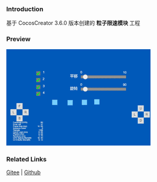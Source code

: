 ### Introduction

基于 CocosCreator 3.6.0 版本创建的 **粒子限速模块** 工程

### Preview
![image](../../../gif/202203/2022030538.gif)

### Related Links
[Gitee](https://gitee.com/mirrors_cocos-creator/test-cases-3d/blob/v3.0/assets/cases/particle) | [Github](https://github.com/cocos-creator/test-cases-3d/blob/v3.0/assets/cases/particle)